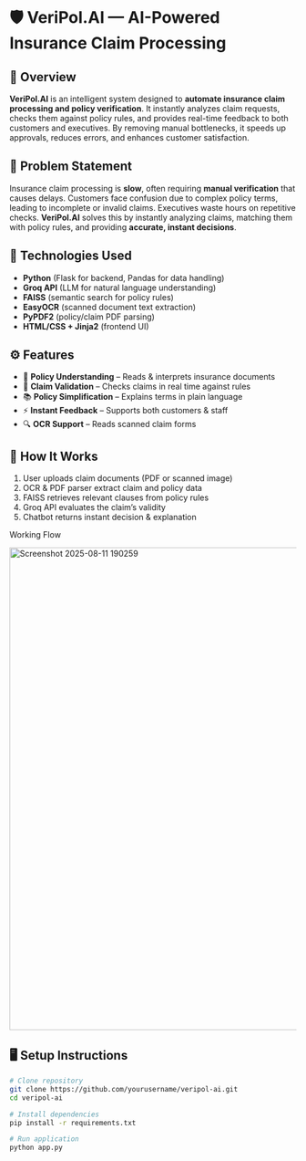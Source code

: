 # 🛡 VeriPol.AI — AI-Powered Insurance Claim Processing

## 📌 Overview  
**VeriPol.AI** is an intelligent system designed to **automate insurance claim processing and policy verification**. It instantly analyzes claim requests, checks them against policy rules, and provides real-time feedback to both customers and executives. By removing manual bottlenecks, it speeds up approvals, reduces errors, and enhances customer satisfaction.

## 🚨 Problem Statement  
Insurance claim processing is **slow**, often requiring **manual verification** that causes delays. Customers face confusion due to complex policy terms, leading to incomplete or invalid claims. Executives waste hours on repetitive checks. **VeriPol.AI** solves this by instantly analyzing claims, matching them with policy rules, and providing **accurate, instant decisions**.

## 🧰 Technologies Used  
- **Python** (Flask for backend, Pandas for data handling)  
- **Groq API** (LLM for natural language understanding)  
- **FAISS** (semantic search for policy rules)  
- **EasyOCR** (scanned document text extraction)  
- **PyPDF2** (policy/claim PDF parsing)  
- **HTML/CSS + Jinja2** (frontend UI)

## ⚙️ Features  
- 📄 **Policy Understanding** – Reads & interprets insurance documents  
- 📝 **Claim Validation** – Checks claims in real time against rules  
- 📚 **Policy Simplification** – Explains terms in plain language  
- ⚡ **Instant Feedback** – Supports both customers & staff  
- 🔍 **OCR Support** – Reads scanned claim forms

## 🚀 How It Works  
1. User uploads claim documents (PDF or scanned image)  
2. OCR & PDF parser extract claim and policy data  
3. FAISS retrieves relevant clauses from policy rules  
4. Groq API evaluates the claim’s validity  
5. Chatbot returns instant decision & explanation


Working Flow 

<img width="1467" height="846" alt="Screenshot 2025-08-11 190259" src="https://github.com/user-attachments/assets/51ba4463-d96e-4599-8745-e0bb9510b3d3" />


## 🖥 Setup Instructions  
```bash
# Clone repository
git clone https://github.com/yourusername/veripol-ai.git
cd veripol-ai

# Install dependencies
pip install -r requirements.txt

# Run application
python app.py

